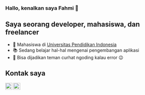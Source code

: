 ### Hallo, kenalkan saya Fahmi :wave:

## Saya seorang developer, mahasiswa, dan freelancer

- :school: Mahasiswa di [Universitas Pendidikan Indonesia ](https://upi.edu)
- :books: Sedang belajar hal-hal mengenai pengembangan aplikasi
- :thought_balloon: Bisa dijadikan teman curhat ngoding kalau error :wink:

## Kontak saya

[<img align="left" alt="KNobHack | Twitter" width="22px" src="https://cdn.jsdelivr.net/npm/simple-icons@v3/icons/twitter.svg" />][twitter]
[<img align="left" alt="KNobHack | LinkedIn" width="22px" src="https://cdn.jsdelivr.net/npm/simple-icons@v3/icons/linkedin.svg" />][linkedin]
<br />

<!-- Variabel -->

[twitter]: https://twitter.com/knobhack
[linkedin]: https://www.linkedin.com/in/fany-muhammad-fahmi-kamilah-22929a1b0/
